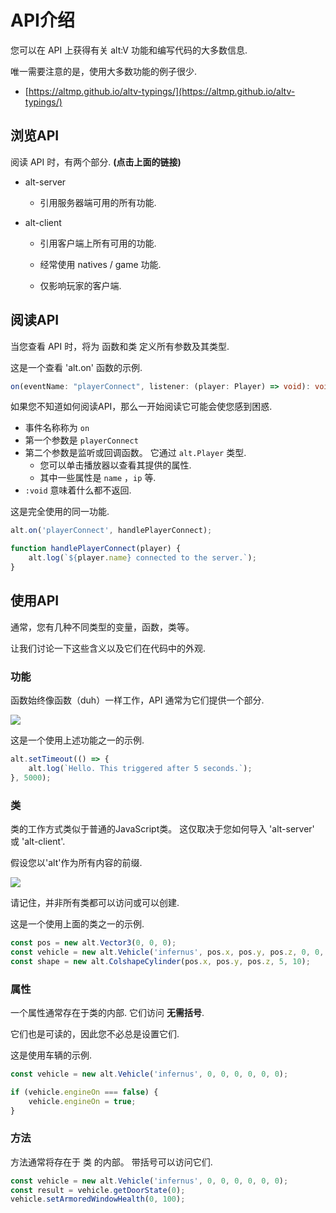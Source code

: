 # API介绍

您可以在 API 上获得有关 alt:V 功能和编写代码的大多数信息.

唯一需要注意的是，使用大多数功能的例子很少.

-   [https://altmp.github.io/altv-typings/](https://altmp.github.io/altv-typings/)

## 浏览API

阅读 API 时，有两个部分. **(点击上面的链接)**

-   alt-server

    -   引用服务器端可用的所有功能.

-   alt-client

    -   引用客户端上所有可用的功能.

    -   经常使用 natives / game 功能.

    -   仅影响玩家的客户端.

## 阅读API

当您查看 API 时，将为 函数和类 定义所有参数及其类型.

这是一个查看 'alt.on' 函数的示例.

```ts
on(eventName: "playerConnect", listener: (player: Player) => void): void
```

如果您不知道如何阅读API，那么一开始阅读它可能会使您感到困惑.

-   事件名称称为 `on`
-   第一个参数是 `playerConnect`
-   第二个参数是监听或回调函数。 它通过 `alt.Player` 类型.
    -   您可以单击播放器以查看其提供的属性.
    -   其中一些属性是 `name` ，`ip` 等.
-   `:void` 意味着什么都不返回.

这是完全使用的同一功能.

```js
alt.on('playerConnect', handlePlayerConnect);

function handlePlayerConnect(player) {
    alt.log(`${player.name} connected to the server.`);
}
```

## 使用API

通常，您有几种不同类型的变量，函数，类等。

让我们讨论一下这些含义以及它们在代码中的外观.

### 功能

函数始终像函数（duh）一样工作，API 通常为它们提供一个部分.

![](../../img/functions.png)

这是一个使用上述功能之一的示例.

```js
alt.setTimeout(() => {
    alt.log(`Hello. This triggered after 5 seconds.`);
}, 5000);
```

### 类

类的工作方式类似于普通的JavaScript类。 这仅取决于您如何导入 'alt-server' 或 'alt-client'.

假设您以'alt'作为所有内容的前缀.

![](../../img/classes.png)

请记住，并非所有类都可以访问或可以创建.

这是一个使用上面的类之一的示例.

```js
const pos = new alt.Vector3(0, 0, 0);
const vehicle = new alt.Vehicle('infernus', pos.x, pos.y, pos.z, 0, 0, 0);
const shape = new alt.ColshapeCylinder(pos.x, pos.y, pos.z, 5, 10);
```

### 属性

一个属性通常存在于类的内部. 它们访问 **无需括号**.

它们也是可读的，因此您不必总是设置它们.

这是使用车辆的示例.

```js
const vehicle = new alt.Vehicle('infernus', 0, 0, 0, 0, 0, 0);

if (vehicle.engineOn === false) {
    vehicle.engineOn = true;
}
```

### 方法

方法通常将存在于 类 的内部。 带括号可以访问它们.

```js
const vehicle = new alt.Vehicle('infernus', 0, 0, 0, 0, 0, 0);
const result = vehicle.getDoorState(0);
vehicle.setArmoredWindowHealth(0, 100);
```
